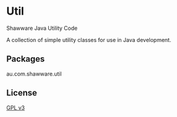 Util
====

Shawware Java Utility Code

A collection of simple utility classes for use in Java development.

Packages
--------

au.com.shawware.util

License
-------

<a href="http://www.gnu.org/copyleft/gpl.html">GPL v3</a>
